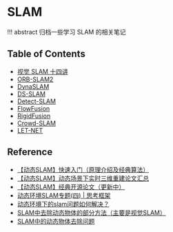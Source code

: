 # SLAM

!!! abstract
    归档一些学习 SLAM 的相关笔记

## Table of Contents

- [视觉 SLAM 十四讲](vslam14/)
- [ORB-SLAM2](orbslam2/)
- [DynaSLAM](dynaslam/)
- [DS-SLAM](ds-slam/)
- [Detect-SLAM](detect-slam/)
- [FlowFusion](flowfusion/)
- [RigidFusion](rigidfusion/)
- [Crowd-SLAM](crowd-slam/)
- [LET-NET](let-net/)

## Reference

- [【动态SLAM】快速入门（原理介绍及经典算法）](https://blog.csdn.net/qinqinxiansheng/article/details/118572355)
- [【动态SLAM】动态场景下实时三维重建论文汇总](https://www.guyuehome.com/34552)
- [【动态SLAM】经典开源论文（更新中）](https://www.guyuehome.com/34287)
- [动态环境SLAM专题(四) | 思考框架](https://zhuanlan.zhihu.com/p/511934128)
- [动态环境下的slam问题如何解决？](https://www.zhihu.com/question/47817909)
- [SLAM中去除动态物体的部分方法（主要是视觉SLAM）](https://blog.csdn.net/catpico/article/details/120897957)
- [SLAM中的动态物体去除问题](https://blog.csdn.net/zhaoliang38/article/details/129054732)